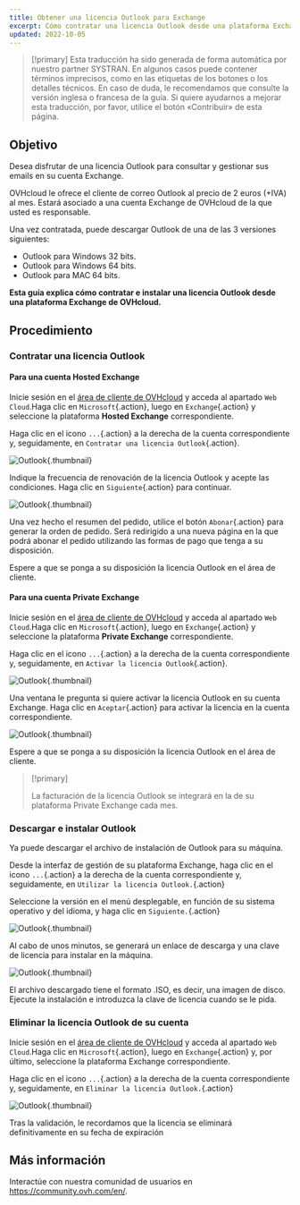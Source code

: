 ```yaml
---
title: Obtener una licencia Outlook para Exchange
excerpt: Cómo contratar una licencia Outlook desde una plataforma Exchange de OVHcloud e instalarla
updated: 2022-10-05
---
```


> [!primary]
> Esta traducción ha sido generada de forma automática por nuestro partner SYSTRAN. En algunos casos puede contener términos imprecisos, como en las etiquetas de los botones o los detalles técnicos. En caso de duda, le recomendamos que consulte la versión inglesa o francesa de la guía. Si quiere ayudarnos a mejorar esta traducción, por favor, utilice el botón «Contribuir» de esta página.
>

## Objetivo

Desea disfrutar de una licencia Outlook para consultar y gestionar sus emails en su cuenta Exchange.

OVHcloud le ofrece el cliente de correo Outlook al precio de 2 euros (+IVA) al mes. Estará asociado a una cuenta Exchange de OVHcloud de la que usted es responsable.

Una vez contratada, puede descargar Outlook de una de las 3 versiones siguientes:

- Outlook para Windows 32 bits.
- Outlook para Windows 64 bits.
- Outlook para MAC 64 bits.

**Esta guía explica cómo contratar e instalar una licencia Outlook desde una plataforma Exchange de OVHcloud.**

## Procedimiento

### Contratar una licencia Outlook

#### Para una cuenta Hosted Exchange

Inicie sesión en el [área de cliente de OVHcloud](https://www.ovh.com/auth/?action=gotomanager&from=https://www.ovh.es/&ovhSubsidiary=es) y acceda al apartado `Web Cloud`.Haga clic en `Microsoft`{.action}, luego en `Exchange`{.action} y seleccione la plataforma **Hosted Exchange** correspondiente.

Haga clic en el icono `...`{.action} a la derecha de la cuenta correspondiente y, seguidamente, en `Contratar una licencia Outlook`{.action}.

![Outlook](images/order-outlook01.png){.thumbnail}

Indique la frecuencia de renovación de la licencia Outlook y acepte las condiciones. Haga clic en `Siguiente`{.action} para continuar.

![Outlook](images/order-outlook02.png){.thumbnail}

Una vez hecho el resumen del pedido, utilice el botón `Abonar`{.action} para generar la orden de pedido. Será redirigido a una nueva página en la que podrá abonar el pedido utilizando las formas de pago que tenga a su disposición.

Espere a que se ponga a su disposición la licencia Outlook en el área de cliente.

#### Para una cuenta Private Exchange

Inicie sesión en el [área de cliente de OVHcloud](https://www.ovh.com/auth/?action=gotomanager&from=https://www.ovh.es/&ovhSubsidiary=es) y acceda al apartado `Web Cloud`.Haga clic en `Microsoft`{.action}, luego en `Exchange`{.action} y seleccione la plataforma **Private Exchange** correspondiente.

Haga clic en el icono `...`{.action} a la derecha de la cuenta correspondiente y, seguidamente, en `Activar la licencia Outlook`{.action}.

![Outlook](images/order-outlook03.png){.thumbnail}

Una ventana le pregunta si quiere activar la licencia Outlook en su cuenta Exchange. Haga clic en `Aceptar`{.action} para activar la licencia en la cuenta correspondiente.

![Outlook](images/order-outlook04.png){.thumbnail}

Espere a que se ponga a su disposición la licencia Outlook en el área de cliente.

> [!primary]
>
> La facturación de la licencia Outlook se integrará en la de su plataforma Private Exchange cada mes.
>

### Descargar e instalar Outlook

Ya puede descargar el archivo de instalación de Outlook para su máquina.

Desde la interfaz de gestión de su plataforma Exchange, haga clic en el icono `...`{.action} a la derecha de la cuenta correspondiente y, seguidamente, en `Utilizar la licencia Outlook.`{.action}

Seleccione la versión en el menú desplegable, en función de su sistema operativo y del idioma, y haga clic en `Siguiente.`{.action}

![Outlook](images/order-outlook05.png){.thumbnail}

Al cabo de unos minutos, se generará un enlace de descarga y una clave de licencia para instalar en la máquina.

![Outlook](images/order-outlook06.png){.thumbnail}

El archivo descargado tiene el formato .ISO, es decir, una imagen de disco. Ejecute la instalación e introduzca la clave de licencia cuando se le pida.

### Eliminar la licencia Outlook de su cuenta

Inicie sesión en el [área de cliente de OVHcloud](https://www.ovh.com/auth/?action=gotomanager&from=https://www.ovh.es/&ovhSubsidiary=es) y acceda al apartado `Web Cloud`.Haga clic en `Microsoft`{.action}, luego en `Exchange`{.action} y, por último, seleccione la plataforma Exchange correspondiente.

Haga clic en el icono `...`{.action} a la derecha de la cuenta correspondiente y, seguidamente, en `Eliminar la licencia Outlook.`{.action}

![Outlook](images/order-outlook07.png){.thumbnail}

Tras la validación, le recordamos que la licencia se eliminará definitivamente en su fecha de expiración

## Más información
  
Interactúe con nuestra comunidad de usuarios en <https://community.ovh.com/en/>.
